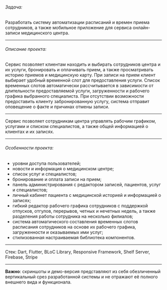###### Задача:
Разработать систему автоматизации расписаний и времен приема сотрудников, а также мобильное приложение для сервиса онлайн-записи медицинского центра.

---
###### Описание проекта:
Сервис позволяет клиентам находить и выбирать сотрудников центра и их услуги, бронировать и оплачивать прием, а также просматривать историю приемов и медицинскую карту. При записи на прием клиент выбирает удобный временной слот для предоставления услуги. Список временных слотов автоматически рассчитывается в зависимости от длительности предоставляемой услуги, загруженности и рабочего графика выбранного специалиста. При отсутствии возможности предоставить клиенту забронированную услугу, система отправит оповещение о факте и причинах отмены записи.

---
Сервис позволяет сотрудникам центра управлять рабочим графиком, услугами и списком специалистов, а также общей информацией о клиентах и их записях.

---
###### Особенности проекта:
- уровни доступа пользователей;
- новости и информация о медицинском центре;
- список услуг и специалистов;
- бронирование и оплата записи на прием;
- панель администрирования с редактором записей, пациентов, услуг и специалистов;
- личный кабинет пациента с медицинской историей и информацией о записях;
- гибкий редактор рабочего графика сотрудников с поддержкой отпусков, отгулов, перерывов, четных и нечетных недель, а также разделения работы сотрудника на несколько филиалов;
- система автоматического составления временных слотов расписания сотрудников на основе их рабочего графика, загруженности и оказываемых ими услуг;
- стилизованная настраиваемая библиотека компонентов.

---
Стек: Dart, Flutter, BLoC Library, Responsive Framework, Shelf Server, Firebase, Stripe

---
**Важно**: скриншоты и демо-версия представляют из себя обезличенный вертикальный срез разработанной системы и не отражают её полного внешнего вида и функционала.
